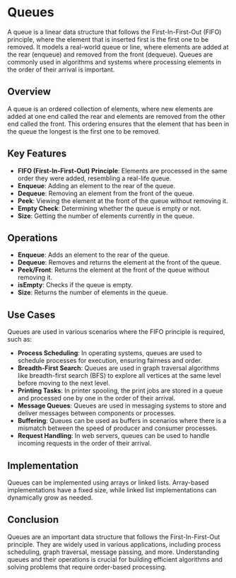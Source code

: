 # Queues

A queue is a linear data structure that follows the First-In-First-Out (FIFO) principle, where the element that is inserted first is the first one to be removed. It models a real-world queue or line, where elements are added at the rear (enqueue) and removed from the front (dequeue). Queues are commonly used in algorithms and systems where processing elements in the order of their arrival is important.

## Overview

A queue is an ordered collection of elements, where new elements are added at one end called the rear and elements are removed from the other end called the front. This ordering ensures that the element that has been in the queue the longest is the first one to be removed.

## Key Features

-   **FIFO (First-In-First-Out) Principle**: Elements are processed in the same order they were added, resembling a real-life queue.
-   **Enqueue**: Adding an element to the rear of the queue.
-   **Dequeue**: Removing an element from the front of the queue.
-   **Peek**: Viewing the element at the front of the queue without removing it.
-   **Empty Check**: Determining whether the queue is empty or not.
-   **Size**: Getting the number of elements currently in the queue.

## Operations

-   **Enqueue**: Adds an element to the rear of the queue.
-   **Dequeue**: Removes and returns the element at the front of the queue.
-   **Peek/Front**: Returns the element at the front of the queue without removing it.
-   **isEmpty**: Checks if the queue is empty.
-   **Size**: Returns the number of elements in the queue.

## Use Cases

Queues are used in various scenarios where the FIFO principle is required, such as:

-   **Process Scheduling**: In operating systems, queues are used to schedule processes for execution, ensuring fairness and order.
-   **Breadth-First Search**: Queues are used in graph traversal algorithms like breadth-first search (BFS) to explore all vertices at the same level before moving to the next level.
-   **Printing Tasks**: In printer spooling, the print jobs are stored in a queue and processed one by one in the order of their arrival.
-   **Message Queues**: Queues are used in messaging systems to store and deliver messages between components or processes.
-   **Buffering**: Queues can be used as buffers in scenarios where there is a mismatch between the speed of producer and consumer processes.
-   **Request Handling**: In web servers, queues can be used to handle incoming requests in the order of their arrival.

## Implementation

Queues can be implemented using arrays or linked lists. Array-based implementations have a fixed size, while linked list implementations can dynamically grow as needed.

## Conclusion

Queues are an important data structure that follows the First-In-First-Out principle. They are widely used in various applications, including process scheduling, graph traversal, message passing, and more. Understanding queues and their operations is crucial for building efficient algorithms and solving problems that require order-based processing.
